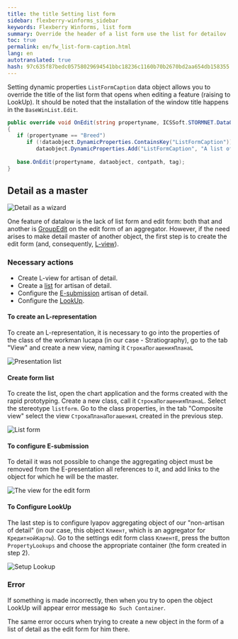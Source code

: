 ```yaml
---
title: the title Setting list form
sidebar: flexberry-winforms_sidebar
keywords: Flexberry Winforms, list form
summary: Override the header of a list form use the list for detailov
toc: true
permalink: en/fw_list-form-caption.html
lang: en
autotranslated: true
hash: 97c635f87bedc05758029694541bbc18236c1160b70b2670bd2aa654db158355
---
```


Setting dynamic properties `ListFormCaption` data object allows you to override the title of the list form that opens when editing a feature (raising to LookUp).
It should be noted that the installation of the window title happens in the `BaseWinList.Edit`.

```csharp
public override void OnEdit(string propertyname, ICSSoft.STORMNET.DataObject dataobject, string contpath, object tag)
{
   if (propertyname == "Breed")
      if (!dataobject.DynamicProperties.ContainsKey("ListFormCaption"))
         dataobject.DynamicProperties.Add("ListFormCaption", "A list of all breeds");
  
   base.OnEdit(propertyname, dataobject, contpath, tag);
}
```

## Detail as a master

![Detail as a wizard](/images/pages/products/flexberry-winforms/forms/connect-details-master.png)

One feature of datalow is the lack of list form and edit form: both that and another is [GroupEdit](fw_group-edit.html) on the edit form of an aggregator. However, if the need arises to make detail master of another object, the first step is to create the edit form (and, consequently, [L-view](fd_l-view.html)).

### Necessary actions

* Create L-view for artisan of detail.
* Create a [list](fd_key-concepts.html) for artisan of detail.
* Configure the [E-submission](fd_e-view.html) artisan of detail.
* Configure the [LookUp](fw_lookup.html).

#### To create an L-representation

To create an L-representation, it is necessary to go into the properties of the class of the workman lucapa (in our case - Stratiography), go to the tab "View" and create a new view, naming it `СтрокаПогашенияПланаL`

![Presentation list](/images/pages/products/flexberry-winforms/forms/connect-details-master-l-view.png)

#### Create form list

To create the list, open the chart application and the forms created with the rapid prototyping. Create a new class, call it `СтрокаПогашенияПланаL`. Select the stereotype `listform`. Go to the class properties, in the tab "Composite view" select the view `СтрокаПланаПогашенияL` created in the previous step.

![List form](/images/pages/products/flexberry-winforms/forms/connect-details-master-l-form.png)

#### To configure E-submission

To detail it was not possible to change the aggregating object must be removed from the E-presentation all references to it, and add links to the object for which he will be the master.

![The view for the edit form](/images/pages/products/flexberry-winforms/forms/connect-details-master-e-view.png)

#### To Configure LookUp

The last step is to configure lyapov aggregating object of our "non-artisan of detail" (in our case, this object `Клиент`, which is an aggregator for `КредитнойКарты`). Go to the settings edit form class `КлиентE`, press the button `PropertyLookups` and choose the appropriate container (the form created in step 2).

![Setup Lookup](/images/pages/products/flexberry-winforms/forms/connect-details-master-lookups.png)

### Error

If something is made incorrectly, then when you try to open the object LookUp will appear error message `No Such Container`.

The same error occurs when trying to create a new object in the form of a list of detail as the edit form for him there.




